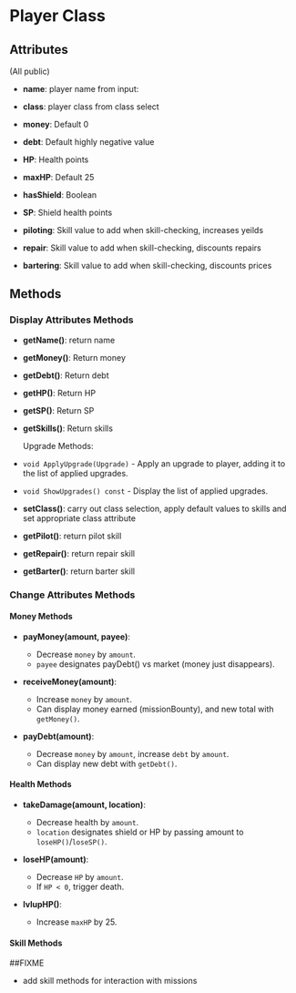 # Player Class

## Attributes
(All public)
- **name**: player name from input:
- **class**: player class from class select

- **money**: Default 0
- **debt**: Default highly negative value
- **HP**: Health points
- **maxHP**: Default 25
- **hasShield**: Boolean
- **SP**: Shield health points

- **piloting**: Skill value to add when skill-checking, increases yeilds
- **repair**: Skill value to add when skill-checking, discounts repairs
- **bartering**: Skill value to add when skill-checking, discounts prices


## Methods

### Display Attributes Methods

- **getName()**: return name
- **getMoney()**: Return money
- **getDebt()**: Return debt
- **getHP()**: Return HP
- **getSP()**: Return SP
- **getSkills()**: Return skills

  Upgrade Methods:
- `void ApplyUpgrade(Upgrade)` - Apply an upgrade to player, adding it to the list of applied upgrades.
- `void ShowUpgrades() const` - Display the list of applied upgrades.


- **setClass()**: carry out class selection, apply default values to skills and set appropriate class attribute 
- **getPilot()**: return pilot skill
- **getRepair()**: return repair skill
- **getBarter()**: return barter skill

### Change Attributes Methods

#### Money Methods

- **payMoney(amount, payee)**:
  - Decrease `money` by `amount`.
  - `payee` designates payDebt() vs market (money just disappears).

- **receiveMoney(amount)**:
  - Increase `money` by `amount`.
  - Can display money earned (missionBounty), and new total with `getMoney()`.

- **payDebt(amount)**:
  - Decrease `money` by `amount`, increase `debt` by `amount`.
  - Can display new debt with `getDebt()`.

#### Health Methods

- **takeDamage(amount, location)**:
  - Decrease health by `amount`.
  - `location` designates shield or HP by passing amount to `loseHP()`/`loseSP()`.

- **loseHP(amount)**:
  - Decrease `HP` by `amount`.
  - If `HP < 0`, trigger death.

- **lvlupHP()**:
  - Increase `maxHP` by 25.

#### Skill Methods

##FIXME
- add skill methods for interaction with missions
  

  
    
  

  
  
